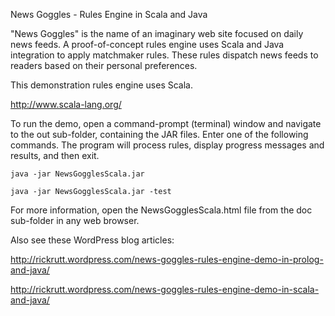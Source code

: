 News Goggles - Rules Engine in Scala and Java

  "News Goggles" is the name of an imaginary web site focused on daily
  news feeds. A proof-of-concept rules engine uses Scala and Java integration
  to apply matchmaker rules. These rules dispatch news feeds to
  readers based on their personal preferences.

  This demonstration rules engine uses Scala.
  
  <http://www.scala-lang.org/>

  To run the demo, open a command-prompt (terminal) window and navigate 
  to the out sub-folder, containing the JAR files. 
  Enter one of the following commands. 
  The program will process rules, display progress messages and results, and then exit.
  
    java -jar NewsGogglesScala.jar
    
    java -jar NewsGogglesScala.jar -test

  For more information, open the NewsGogglesScala.html file from the doc sub-folder
  in any web browser.
  
  Also see these WordPress blog articles:

  <http://rickrutt.wordpress.com/news-goggles-rules-engine-demo-in-prolog-and-java/>
  
  <http://rickrutt.wordpress.com/news-goggles-rules-engine-demo-in-scala-and-java/>

